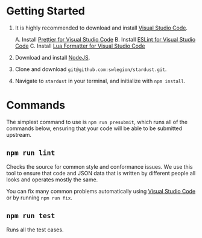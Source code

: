 # Getting Started

1. It is highly recommended to download and install [Visual Studio Code][dl-vsc].

   A. Install [Prettier for Visual Studio Code][ext-prettier]
   B. Install [ESLint for Visual Studio Code][ext-es-lint]
   C. Install [Lua Formatter for Visual Studio Code][ext-lua-format]

2. Download and install [NodeJS][dl-node].

3. Clone and download `git@github.com:swlegion/stardust.git`.

4. Navigate to `stardust` in your terminal, and initialize with `npm install`.

[dl-vsc]: https://code.visualstudio.com/download
[dl-node]: https://nodejs.org/en/download/
[ext-prettier]: vscode:extension/esbenp.prettier-vscode
[ext-es-lint]: vscode:extension/dbaeumer.vscode-eslint
[ext-lua-format]: vscode:extension/Koihik.vscode-lua-format

# Commands

The simplest command to use is `npm run presubmit`, which runs all of the
commands below, ensuring that your code will be able to be submitted upstream.

## `npm run lint`

Checks the source for common style and conformance issues. We use this tool to
ensure that code and JSON data that is written by different people all looks
and operates mostly the same.

You can fix many common problems automatically using
[Visual Studio Code][dl-vsc] or by running `npm run fix`.

## `npm run test`

Runs all the test cases.
